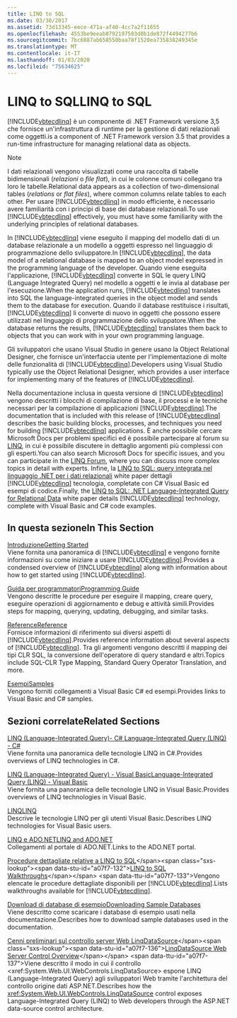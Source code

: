 ```yaml
---
title: LINQ to SQL
ms.date: 03/30/2017
ms.assetid: 73d13345-eece-471a-af40-4cc7a2f11655
ms.openlocfilehash: 4553be9eeab8792197503d0b1de872f4494277b6
ms.sourcegitcommit: 7bc6887ab658550baa78f1520ea735838249345e
ms.translationtype: MT
ms.contentlocale: it-IT
ms.lasthandoff: 01/03/2020
ms.locfileid: "75634625"
---
```

# <a name="linq-to-sql"></a><span data-ttu-id="a07f7-102">LINQ to SQL</span><span class="sxs-lookup"><span data-stu-id="a07f7-102">LINQ to SQL</span></span>
[!INCLUDE[vbtecdlinq](../../../../../../includes/vbtecdlinq-md.md)] <span data-ttu-id="a07f7-103">è un componente di .NET Framework versione 3,5 che fornisce un'infrastruttura di runtime per la gestione di dati relazionali come oggetti.</span><span class="sxs-lookup"><span data-stu-id="a07f7-103">is a component of .NET Framework version 3.5 that provides a run-time infrastructure for managing relational data as objects.</span></span>  
  
> [!NOTE]
> <span data-ttu-id="a07f7-104">I dati relazionali vengono visualizzati come una raccolta di tabelle bidimensionali (*relazioni* o *file flat*), in cui le colonne comuni collegano tra loro le tabelle.</span><span class="sxs-lookup"><span data-stu-id="a07f7-104">Relational data appears as a collection of two-dimensional tables (*relations* or *flat files*), where common columns relate tables to each other.</span></span> <span data-ttu-id="a07f7-105">Per usare [!INCLUDE[vbtecdlinq](../../../../../../includes/vbtecdlinq-md.md)] in modo efficiente, è necessario avere familiarità con i principi di base dei database relazionali.</span><span class="sxs-lookup"><span data-stu-id="a07f7-105">To use [!INCLUDE[vbtecdlinq](../../../../../../includes/vbtecdlinq-md.md)] effectively, you must have some familiarity with the underlying principles of relational databases.</span></span>  
  
 <span data-ttu-id="a07f7-106">In [!INCLUDE[vbtecdlinq](../../../../../../includes/vbtecdlinq-md.md)] viene eseguito il mapping del modello dati di un database relazionale a un modello a oggetti espresso nel linguaggio di programmazione dello sviluppatore.</span><span class="sxs-lookup"><span data-stu-id="a07f7-106">In [!INCLUDE[vbtecdlinq](../../../../../../includes/vbtecdlinq-md.md)], the data model of a relational database is mapped to an object model expressed in the programming language of the developer.</span></span> <span data-ttu-id="a07f7-107">Quando viene eseguita l'applicazione, [!INCLUDE[vbtecdlinq](../../../../../../includes/vbtecdlinq-md.md)] converte in SQL le query LINQ (Language Integrated Query) nel modello a oggetti e le invia al database per l'esecuzione.</span><span class="sxs-lookup"><span data-stu-id="a07f7-107">When the application runs, [!INCLUDE[vbtecdlinq](../../../../../../includes/vbtecdlinq-md.md)] translates into SQL the language-integrated queries in the object model and sends them to the database for execution.</span></span> <span data-ttu-id="a07f7-108">Quando il database restituisce i risultati, [!INCLUDE[vbtecdlinq](../../../../../../includes/vbtecdlinq-md.md)] li converte di nuovo in oggetti che possono essere utilizzati nel linguaggio di programmazione dello sviluppatore.</span><span class="sxs-lookup"><span data-stu-id="a07f7-108">When the database returns the results, [!INCLUDE[vbtecdlinq](../../../../../../includes/vbtecdlinq-md.md)] translates them back to objects that you can work with in your own programming language.</span></span>  
  
 <span data-ttu-id="a07f7-109">Gli sviluppatori che usano Visual Studio in genere usano la Object Relational Designer, che fornisce un'interfaccia utente per l'implementazione di molte delle funzionalità di [!INCLUDE[vbtecdlinq](../../../../../../includes/vbtecdlinq-md.md)].</span><span class="sxs-lookup"><span data-stu-id="a07f7-109">Developers using Visual Studio typically use the Object Relational Designer, which provides a user interface for implementing many of the features of [!INCLUDE[vbtecdlinq](../../../../../../includes/vbtecdlinq-md.md)].</span></span>  
  
 <span data-ttu-id="a07f7-110">Nella documentazione inclusa in questa versione di [!INCLUDE[vbtecdlinq](../../../../../../includes/vbtecdlinq-md.md)] vengono descritti i blocchi di compilazione di base, il processi e le tecniche necessari per la compilazione di applicazioni [!INCLUDE[vbtecdlinq](../../../../../../includes/vbtecdlinq-md.md)].</span><span class="sxs-lookup"><span data-stu-id="a07f7-110">The documentation that is included with this release of [!INCLUDE[vbtecdlinq](../../../../../../includes/vbtecdlinq-md.md)] describes the basic building blocks, processes, and techniques you need for building [!INCLUDE[vbtecdlinq](../../../../../../includes/vbtecdlinq-md.md)] applications.</span></span> <span data-ttu-id="a07f7-111">È anche possibile cercare Microsoft Docs per problemi specifici ed è possibile partecipare al forum su [LINQ](https://go.microsoft.com/fwlink/?LinkId=76488), in cui è possibile discutere in dettaglio argomenti più complessi con gli esperti.</span><span class="sxs-lookup"><span data-stu-id="a07f7-111">You can also search Microsoft Docs for specific issues, and you can participate in the [LINQ Forum](https://go.microsoft.com/fwlink/?LinkId=76488), where you can discuss more complex topics in detail with experts.</span></span> <span data-ttu-id="a07f7-112">Infine, la [LINQ to SQL: query integrata nel linguaggio .NET per i dati relazionali](https://go.microsoft.com/fwlink/?LinkId=93205) white paper dettagli [!INCLUDE[vbtecdlinq](../../../../../../includes/vbtecdlinq-md.md)] tecnologia, completate con C# Visual Basic ed esempi di codice.</span><span class="sxs-lookup"><span data-stu-id="a07f7-112">Finally, the [LINQ to SQL: .NET Language-Integrated Query for Relational Data](https://go.microsoft.com/fwlink/?LinkId=93205) white paper details [!INCLUDE[vbtecdlinq](../../../../../../includes/vbtecdlinq-md.md)] technology, complete with Visual Basic and C# code examples.</span></span>  
  
## <a name="in-this-section"></a><span data-ttu-id="a07f7-113">In questa sezione</span><span class="sxs-lookup"><span data-stu-id="a07f7-113">In This Section</span></span>  
 [<span data-ttu-id="a07f7-114">Introduzione</span><span class="sxs-lookup"><span data-stu-id="a07f7-114">Getting Started</span></span>](getting-started.md)  
 <span data-ttu-id="a07f7-115">Viene fornita una panoramica di [!INCLUDE[vbtecdlinq](../../../../../../includes/vbtecdlinq-md.md)] e vengono fornite informazioni su come iniziare a usare [!INCLUDE[vbtecdlinq](../../../../../../includes/vbtecdlinq-md.md)].</span><span class="sxs-lookup"><span data-stu-id="a07f7-115">Provides a condensed overview of [!INCLUDE[vbtecdlinq](../../../../../../includes/vbtecdlinq-md.md)] along with information about how to get started using [!INCLUDE[vbtecdlinq](../../../../../../includes/vbtecdlinq-md.md)].</span></span>  
  
 [<span data-ttu-id="a07f7-116">Guida per programmatori</span><span class="sxs-lookup"><span data-stu-id="a07f7-116">Programming Guide</span></span>](programming-guide.md)  
 <span data-ttu-id="a07f7-117">Vengono descritte le procedure per eseguire il mapping, creare query, eseguire operazioni di aggiornamento e debug e attività simili.</span><span class="sxs-lookup"><span data-stu-id="a07f7-117">Provides steps for mapping, querying, updating, debugging, and similar tasks.</span></span>  
  
 [<span data-ttu-id="a07f7-118">Reference</span><span class="sxs-lookup"><span data-stu-id="a07f7-118">Reference</span></span>](reference.md)  
 <span data-ttu-id="a07f7-119">Fornisce informazioni di riferimento sui diversi aspetti di [!INCLUDE[vbtecdlinq](../../../../../../includes/vbtecdlinq-md.md)].</span><span class="sxs-lookup"><span data-stu-id="a07f7-119">Provides reference information about several aspects of [!INCLUDE[vbtecdlinq](../../../../../../includes/vbtecdlinq-md.md)].</span></span> <span data-ttu-id="a07f7-120">Tra gli argomenti vengono descritti il mapping dei tipi CLR SQL, la conversione dell'operatore di query standard e altri.</span><span class="sxs-lookup"><span data-stu-id="a07f7-120">Topics include SQL-CLR Type Mapping, Standard Query Operator Translation, and more.</span></span>  
  
 [<span data-ttu-id="a07f7-121">Esempi</span><span class="sxs-lookup"><span data-stu-id="a07f7-121">Samples</span></span>](samples.md)  
 <span data-ttu-id="a07f7-122">Vengono forniti collegamenti a Visual Basic C# ed esempi.</span><span class="sxs-lookup"><span data-stu-id="a07f7-122">Provides links to Visual Basic and C# samples.</span></span>  
  
## <a name="related-sections"></a><span data-ttu-id="a07f7-123">Sezioni correlate</span><span class="sxs-lookup"><span data-stu-id="a07f7-123">Related Sections</span></span>  
 <span data-ttu-id="a07f7-124">[LINQ (Language-Integrated Query)- C# ](../../../../../csharp/programming-guide/concepts/linq/index.md)</span><span class="sxs-lookup"><span data-stu-id="a07f7-124">[Language-Integrated Query (LINQ) - C#](../../../../../csharp/programming-guide/concepts/linq/index.md)</span></span>\
 <span data-ttu-id="a07f7-125">Viene fornita una panoramica delle tecnologie LINQ in C#.</span><span class="sxs-lookup"><span data-stu-id="a07f7-125">Provides overviews of LINQ technologies in C#.</span></span>
 
 [<span data-ttu-id="a07f7-126">LINQ (Language-Integrated Query) - Visual Basic</span><span class="sxs-lookup"><span data-stu-id="a07f7-126">Language-Integrated Query (LINQ) - Visual Basic</span></span>](../../../../../visual-basic/programming-guide/concepts/linq/index.md)  
 <span data-ttu-id="a07f7-127">Viene fornita una panoramica delle tecnologie LINQ in Visual Basic.</span><span class="sxs-lookup"><span data-stu-id="a07f7-127">Provides overviews of LINQ technologies in Visual Basic.</span></span>
  
 [<span data-ttu-id="a07f7-128">LINQ</span><span class="sxs-lookup"><span data-stu-id="a07f7-128">LINQ</span></span>](../../../../../visual-basic/programming-guide/language-features/linq/index.md)  
 <span data-ttu-id="a07f7-129">Descrive le tecnologie LINQ per gli utenti Visual Basic.</span><span class="sxs-lookup"><span data-stu-id="a07f7-129">Describes LINQ technologies for Visual Basic users.</span></span>  
  
 [<span data-ttu-id="a07f7-130">LINQ e ADO.NET</span><span class="sxs-lookup"><span data-stu-id="a07f7-130">LINQ and ADO.NET</span></span>](../../linq-and-ado-net.md)  
 <span data-ttu-id="a07f7-131">Collegamenti al portale di ADO.NET.</span><span class="sxs-lookup"><span data-stu-id="a07f7-131">Links to the ADO.NET portal.</span></span>  
  
 <span data-ttu-id="a07f7-132">[Procedure dettagliate relative a LINQ to SQL](https://docs.microsoft.com/previous-versions/visualstudio/visual-studio-2008/bb386295(v=vs.90))</span><span class="sxs-lookup"><span data-stu-id="a07f7-132">[LINQ to SQL Walkthroughs](https://docs.microsoft.com/previous-versions/visualstudio/visual-studio-2008/bb386295(v=vs.90))</span></span>  
 <span data-ttu-id="a07f7-133">Vengono elencate le procedure dettagliate disponibili per [!INCLUDE[vbtecdlinq](../../../../../../includes/vbtecdlinq-md.md)].</span><span class="sxs-lookup"><span data-stu-id="a07f7-133">Lists walkthroughs available for [!INCLUDE[vbtecdlinq](../../../../../../includes/vbtecdlinq-md.md)].</span></span>  
  
 [<span data-ttu-id="a07f7-134">Download di database di esempio</span><span class="sxs-lookup"><span data-stu-id="a07f7-134">Downloading Sample Databases</span></span>](downloading-sample-databases.md)  
 <span data-ttu-id="a07f7-135">Viene descritto come scaricare i database di esempio usati nella documentazione.</span><span class="sxs-lookup"><span data-stu-id="a07f7-135">Describes how to download sample databases used in the documentation.</span></span>  
  
 <span data-ttu-id="a07f7-136">[Cenni preliminari sul controllo server Web LinqDataSource](https://docs.microsoft.com/previous-versions/aspnet/bb547113(v=vs.100))</span><span class="sxs-lookup"><span data-stu-id="a07f7-136">[LinqDataSource Web Server Control Overview](https://docs.microsoft.com/previous-versions/aspnet/bb547113(v=vs.100))</span></span>  
 <span data-ttu-id="a07f7-137">Viene descritto il modo in cui il controllo <xref:System.Web.UI.WebControls.LinqDataSource> espone LINQ (Language-Integrated Query) agli sviluppatori Web tramite l'architettura del controllo origine dati ASP.NET.</span><span class="sxs-lookup"><span data-stu-id="a07f7-137">Describes how the <xref:System.Web.UI.WebControls.LinqDataSource> control exposes Language-Integrated Query (LINQ) to Web developers through the ASP.NET data-source control architecture.</span></span>
